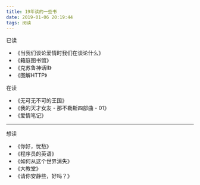 ```yaml
---
title: 19年读的一些书
date: 2019-01-06 20:19:44
tags: 阅读
---
```


已读

- 《当我们谈论爱情时我们在谈论什么》
- 《箱庭图书馆》
- 《克苏鲁神话II》
- 《图解HTTP》

<!-- To be added. -->

在读

- 《无可无不可的王国》
- 《我的天才女友 - 那不勒斯四部曲 - 01》
- 《爱情笔记》

------

想读

- 《你好，忧愁》
- 《程序员的英语》
- 《如何从这个世界消失》
- 《大教堂》
- 《请你安静些，好吗？》